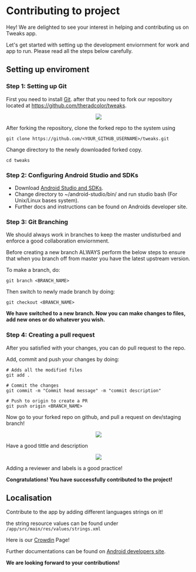 # Contributing to project

Hey! We are delighted to see your interest in helping and contributing us on Tweaks app.

Let's get started with setting up the development enviornment for work and app to run. Please read all the steps below carefully.

## Setting up enviroment

### Step 1: Setting up Git

First you need to install [Git](https://git-scm.com/). after that you need to fork our repository located at https://github.com/theradcolor/tweaks.

<p align="center"><img src="https://raw.githubusercontent.com/theradcolor/Tweaks/master/assets/cont_img_frk.png"></p>

After forking the repository, clone the forked repo to the system using

```
git clone https://github.com/<YOUR_GITHUB_USERNAME>/tweaks.git
```
Change directory to the newly downloaded forked copy.

```
cd tweaks
```
### Step 2: Configuring Android Studio and SDKs

- Download [Android Studio and SDKs](https://developer.android.com/studio).
- Change directory to ~/android-studio/bin/ and run studio bash (For Unix/Linux bases system).
- Further docs and instructions can be found on Androids developer site.

### Step 3: Git Branching

We should always work in branches to keep the master undisturbed and enforce a good collaboration enviornment.

Before creating a new branch ALWAYS perform the below steps to ensure that when you branch off from master you have the latest upstream version.

To make a branch, do:

```
git branch <BRANCH_NAME>
```
Then switch to newly made branch by doing:
```
git checkout <BRANCH_NAME>
```

**We have switched to a new branch. Now you can make changes to files, add new ones or do whatever you wish.**

### Step 4: Creating a pull request

After you satisfied with your changes, you can do pull request to the repo.

Add, commit and push your changes by doing:

```
# Adds all the modified files
git add .

# Commit the changes
git commit -m "Commit head message" -m "commit description"

# Push to origin to create a PR
git push origin <BRANCH_NAME>
```

Now go to your forked repo on github, and pull a request on dev/staging branch!

<p align="center"><img src="https://raw.githubusercontent.com/theradcolor/Tweaks/master/assets/cont_img_pr.png"></p>

Have a good tittle and description

<p align="center"><img src="https://raw.githubusercontent.com/theradcolor/Tweaks/master/assets/cont_img_opn_pr.png"></p>

Adding a reviewer and labels is a good practice!

**Congratulations! You have successfully contributed to the project!**

## Localisation

Contribute to the app by adding different languages strings on it!

the string resource values can be found under `/app/src/main/res/values/strings.xml`

Here is our [Crowdin](https://crowdin.com/project/tweakskm) Page!

Further documentations can be found on [Android developers site](https://developer.android.com/training/basics/supporting-devices/languages).

**We are looking forward to your contributions!**
